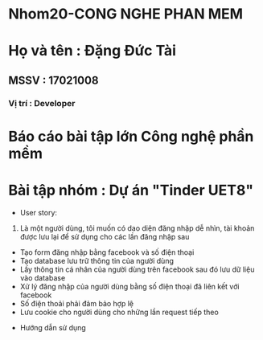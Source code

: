# Nhom20-CONG NGHE PHAN MEM
# Họ và tên : Đặng Đức Tài
## MSSV : 17021008 
### Vị trí : Developer
# Báo cáo bài tập lớn Công nghệ phần mềm

# Bài tập nhóm : Dự án "Tinder UET8"
* User story:
1) Là một người dùng, tôi muốn có dao diện đăng nhập dễ nhìn, tài khoản được lưu lại để sử dụng cho các lần đăng nhập sau
  - Tạo form đăng nhập bằng facebook và số điện thoại
  - Tạo database lưu trữ thông tin của người dùng
  - Lấy thông tin cá nhân của người dùng trên facebook sau đó lưu dữ liệu vào database
  - Xử lý đăng nhập của người dùng bằng số điện thoại đã liên kết với facebook
  - Số điện thoải phải đảm bảo hợp lệ 
  - Lưu cookie cho người dùng cho những lần request tiếp theo
* Hướng dẫn sử dụng
  
  
